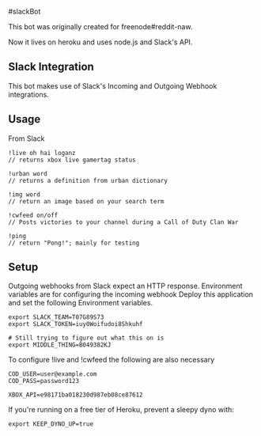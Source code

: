 #slackBot

This bot was originally created for freenode#reddit-naw.

Now it lives on heroku and uses node.js and Slack's API.

## Slack Integration
This bot makes use of Slack's Incoming and Outgoing Webhook integrations.

## Usage
From Slack

```
!live oh hai loganz
// returns xbox live gamertag status

!urban word
// returns a definition from urban dictionary

!img word
// return an image based on your search term

!cwfeed on/off
// Posts victories to your channel during a Call of Duty Clan War

!ping
// return "Pong!"; mainly for testing
```

## Setup
Outgoing webhooks from Slack expect an HTTP response. Environment variables are for configuring the incoming webhook
Deploy this application and set the following Environment variables.

```
export SLACK_TEAM=T07G89S73
export SLACK_TOKEN=iuy0Woifudoi8Shkuhf

# Still trying to figure out what this on is
export MIDDLE_THING=B049382KJ

```
 To configure !live and !cwfeed the following are also necessary

```
COD_USER=user@example.com
COD_PASS=password123

XBOX_API=e98171ba018230d987eb08ce87612
```

If you're running on a free tier of Heroku, prevent a sleepy dyno with:

```
export KEEP_DYNO_UP=true
```
